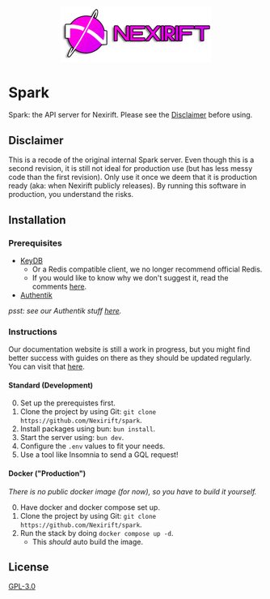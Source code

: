 <p align="center">
<img src="https://raw.githubusercontent.com/Nexirift/.github/main/banner.svg" width="300" />
</p>

# Spark

Spark: the API server for Nexirift. Please see the [Disclaimer](#disclaimer)
before using.

## Disclaimer

This is a recode of the original internal Spark server. Even though this is a
second revision, it is still not ideal for production use (but has less messy
code than the first revision). Only use it once we deem that it is production
ready (aka: when Nexirift publicly releases). By running this software in
production, you understand the risks.

## Installation

### Prerequisites

-   [KeyDB](https://docs.keydb.dev/docs)
    -   Or a Redis compatible client, we no longer recommend official Redis.
    -   If you would like to know why we don't suggest it, read the comments
        [here](https://github.com/redis/redis/pull/13157).
-   [Authentik](https://goauthentik.io)

_psst: see our Authentik stuff [here](https://github.com/Nexirift/authentik)._

### Instructions

Our documentation website is still a work in progress, but you might find better
success with guides on there as they should be updated regularly. You can visit
that [here](https://docs.nexirift.com).

#### Standard (Development)

0. Set up the prerequistes first.
1. Clone the project by using Git:
   `git clone https://github.com/Nexirift/spark`.
2. Install packages using bun: `bun install`.
3. Start the server using: `bun dev`.
4. Configure the `.env` values to fit your needs.
5. Use a tool like Insomnia to send a GQL request!

#### Docker ("Production")

_There is no public docker image (for now), so you have to build it yourself._

0. Have docker and docker compose set up.
1. Clone the project by using Git:
   `git clone https://github.com/Nexirift/spark`.
2. Run the stack by doing `docker compose up -d`.
    - This _should_ auto build the image.

<!-- http://authentik.local/application/o/authorize/?
client_id=clientidgoeshere
&redirect_uri= https://openidconnect.net/callback
&scope=openid profile email
&response_type=code -->

## License

[GPL-3.0](/LICENSE)
